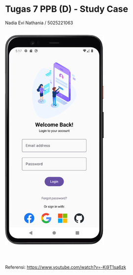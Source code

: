 # Tugas 7 PPB (D) - Study Case

Nadia Evi Nathania / 5025221063

<br>

<img width="320" alt="image" src="SS_rec/Screenshot_20250531_171727.png">

<br><br>

Referensi: https://www.youtube.com/watch?v=-Kj9T1sa6zk 
